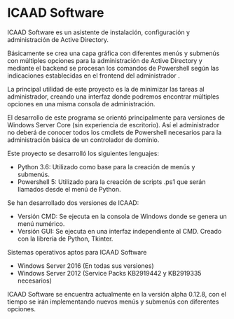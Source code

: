 # ICAAD Software
ICAAD Software es un asistente de instalación, configuración y administración de Active Directory. 

Básicamente se crea una capa gráfica con diferentes menús y submenús con múltiples opciones para la administración de Active Directory
y mediante el backend se procesan los comandos de Powershell según las indicaciones establecidas en el frontend del administrador .

La principal utilidad de este proyecto es la de minimizar las tareas al administrador, creando una interfaz donde podremos encontrar
múltiples opciones en una misma consola de administración.

El desarrollo de este programa se orientó principalmente para versiones de Windows Server Core (sin experiencia de escritorio). 
Así el administrador no deberá de conocer todos los cmdlets de Powershell necesarios para la administración básica de un 
controlador de dominio.

Este proyecto se desarrolló los siguientes lenguajes:

- Python 3.6: Utilizado como base para la creación de menús y submenús.
- Powershell 5: Utilizado para la creación de scripts .ps1 que serán llamados desde el menú de Python.

Se han desarrollado dos versiones de ICAAD:

- Versión CMD: Se ejecuta en la consola de Windows donde se genera un menú numérico.
- Versión GUI: Se ejecuta en una interfaz independiente al CMD. Creado con la librería de Python, Tkinter.

Sistemas operativos aptos para ICAAD Software

- Windows Server 2016 (En todas sus versiones)
- Windows Server 2012 (Service Packs KB2919442 y KB2919335 necesarios)
 
ICAAD Software se encuentra actualmente en la versión alpha 0.12.8, con el tiempo se irán implementando 
nuevos menús y submenús con diferentes opciones.
